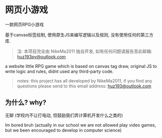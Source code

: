 # 网页小游戏

一款网页RPG小游戏

基于canvas标签绘制, 使用原生JS来编写逻辑以及规则, 没有使用任何的第三方库.

> 注: 本项目完全由 NikeMa2011 独自开发, 如有任何问题请报告至此邮箱: <huz193py@outlook.com>

a website little RPG game which is based on canvas tag draw, original JS to write logic and rules, didnt used any third-party code.

> notes: this project has all developed by NikeMa2011, if you find any questions please send to this email address: <huz193@outlook.com>

## 为什么? why?

无聊 (学校内不让打电动, 但鼓励我们弄计算机开发什么之类的)

Im bored bruh (actually in our school we are not allowed play video games, but we been encouraged to develop in computer science)